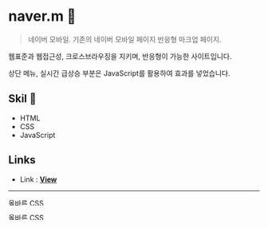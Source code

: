 # naver.m 📱

> 네이버 모바일. 기존의 네이버 모바일 페이지 반응형 마크업 페이지.

웹표준과 웹접근성, 크로스브라우징을 지키며, 반응형이 가능한 사이트입니다.

상단 메뉴, 실시간 급상승 부분은 JavaScript를 활용하여 효과를 넣었습니다.

## Skil 📃

- HTML
- CSS
- JavaScript

## Links

- Link : [**View**](https://xururuca9797.github.io/naver.m)

---

<p>
    <a href="https://css-validator.kldp.org/check/referer">
        <img style="border:0;width:80px;height:15px"
            src="https://css-validator.kldp.org/images/validate/css-green"
            alt="올바른 CSS입니다!" />
    </a>
</p>
  <p>
    <a href="https://css-validator.kldp.org/check/referer">
        <img style="border:0;width:80px;height:15px"
            src="https://css-validator.kldp.org/images/validate/css-blue"
            alt="올바른 CSS입니다!" />
    </a>
</p>
